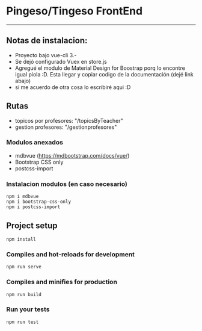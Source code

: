 # Pingeso/Tingeso FrontEnd
------
## Notas de instalacion:
* Proyecto bajo vue-cli 3.-
* Se dejó configurado Vuex en store.js
* Agregué el modulo de Material Design for Boostrap porq lo encontre igual piola :D. Esta llegar y copiar codigo de la documentación (dejé link abajo)
* si me acuerdo de otra cosa lo escribiré aqui :D

## Rutas
* topicos por profesores: "/topicsByTeacher"
* gestion profesores: "/gestionprofesores"

### Modulos anexados
* mdbvue (https://mdbootstrap.com/docs/vue/) 
* Bootstrap CSS only
* postcss-import

### Instalacion modulos (en caso necesario)
```
npm i mdbvue
npm i bootstrap-css-only
npm i postcss-import
```

## Project setup
```
npm install
```

### Compiles and hot-reloads for development
```
npm run serve
```

### Compiles and minifies for production
```
npm run build
```

### Run your tests
```
npm run test
```


